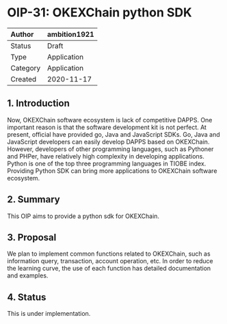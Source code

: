 # OIP-31: OKEXChain python SDK

| Author   | ambition1921 |
| :------- | ------------------------ |
| Status   | Draft                    |
| Type     | Application              |
| Category | Application              |
| Created  | 2020-11-17                |

## 1. Introduction
Now, OKEXChain software ecosystem is lack of competitive DAPPS. One important reason is that the software development kit is not perfect. At present, official have provided go, Java and JavaScript SDKs. Go, Java and JavaScript developers can easily develop DAPPS based on OKEXChain. However, developers of other programming languages, such as Pythoner and PHPer, have relatively high complexity in developing applications. Python is one of the top three programming languages in TIOBE index. Providing Python SDK can bring more applications to OKEXChain software ecosystem.

## 2. Summary

This OIP aims to provide a python sdk for OKEXChain.

## 3. Proposal

We plan to implement common functions related to OKEXChain, such as information query, transaction, account operation, etc. In order to reduce the learning curve, the use of each function has detailed documentation and examples. 

## 4. Status

This is under implementation.



